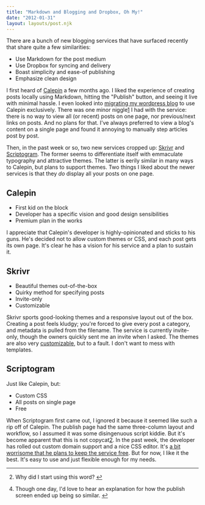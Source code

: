 ```yaml
---
title: "Markdown and Blogging and Dropbox, Oh My!"
date: "2012-01-31"
layout: layouts/post.njk
---
```


There are a bunch of new blogging services that have surfaced recently that share quite a few similarities:

- Use Markdown for the post medium
- Use Dropbox for syncing and delivery
- Boast simplicity and ease-of publishing
- Emphasize clean design

I first heard of [Calepin](http://calepin.co) a few months ago. I liked the experience of creating posts locally using Markdown, hitting the "Publish" button, and seeing it live with minimal hassle. I even looked into [migrating my wordpress blog](http://scriptogr.am/bentsai/post/from-wordpress-to-markdown) to use Calepin exclusively. There was one minor niggle[1](1) I had with the service: there is no way to view all (or recent) posts on one page, nor previous/next links on posts. And no plans for that. I've always preferred to view a blog's content on a single page and found it annoying to manually step articles post by post.

Then, in the past week or so, two new services cropped up: [Skrivr](http://skrivr.com) and [Scriptogram](http://scriptogr.am). The former seems to differentiate itself with emmaculate typography and attractive themes. The latter is eerily similar in many ways to Calepin, but plans to support themes. Two things I liked about the newer services is that they _do_ display all your posts on one page.

## Calepin

- First kid on the block
- Developer has a specific vision and good design sensibilities
- Premium plan in the works

I appreciate that Calepin's developer is highly-opinionated and sticks to his guns. He's decided not to allow custom themes or CSS, and each post gets its own page. It's clear he has a vision for his service and a plan to sustain it.

## Skrivr

- Beautiful themes out-of-the-box
- Quirky method for specifying posts
- Invite-only
- Customizable

Skrivr sports good-looking themes and a responsive layout out of the box. Creating a post feels kludgy; you're forced to give every post a category, and metadata is pulled from the filename. The service is currently invite-only, though the owners quickly sent me an invite when I asked. The themes are also very [customizable](http://skrivr.com/blog/static/3-create-a-custom-theme), but to a fault. I don't want to mess with templates.

## Scriptogram

Just like Calepin, but:

- Custom CSS
- All posts on single page
- Free

When Scriptogram first came out, I ignored it because it seemed like such a rip off of Calepin. The publish page had the same three-column layout and workflow, so I assumed it was some disingenuous script kiddie. But it's become apparent that this is not copycat[2](2). In the past week, the developer has rolled out custom domain support and a nice CSS editor. It's [a bit worrisome that he plans to keep the service free](http://blog.pinboard.in/2011/12/don_t_be_a_free_user/). But for now, I like it the best. It's easy to use and just flexible enough for my needs.

---

2. Why did I start using this word? [↩](1)

4) Though one day, I'd love to hear an explanation for how the publish screen ended up being so similar. [↩](2)
